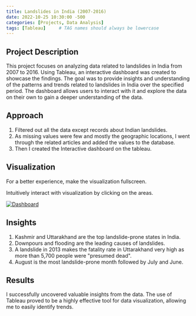 ```yaml
---
title: Landslides in India (2007-2016)
date: 2022-10-25 10:30:00 -500
categories: [Projects, Data Analysis]
tags: [Tableau]     # TAG names should always be lowercase
---
```


## Project Description

This project focuses on analyzing data related to landslides in India from 2007 to 2016. Using Tableau, an interactive dashboard was created to showcase the findings. The goal was to provide insights and understanding of the patterns and trends related to landslides in India over the specified period. The dashboard allows users to interact with it and explore the data on their own to gain a deeper understanding of the data.

## Approach

1. Filtered out all the data except records about Indian landslides.
2. As missing values were few and mostly the geographic locations, I went through the related articles and added the values to the database.
3. Then I created the Interactive dashboard on the tableau.

## Visualization

For a better experience, make the visualization fullscreen.

Intuitively interact with visualization by clicking on the areas.

<html lang="en">
<head>
  <meta charset="utf-8">
  <title>Embedded Analytics with Tableau Cloud</title>
</head>
<body>
    <div class='tableauPlaceholder' id='viz1675487638992' style='position: relative'><noscript><a href='#'><img alt='Dashboard ' src='https:&#47;&#47;public.tableau.com&#47;static&#47;images&#47;2T&#47;2TDZCXRZX&#47;1_rss.png' style='border: none' /></a></noscript><object class='tableauViz'  style='display:none;'><param name='host_url' value='https%3A%2F%2Fpublic.tableau.com%2F' /> <param name='embed_code_version' value='3' /> <param name='path' value='shared&#47;2TDZCXRZX' /> <param name='toolbar' value='yes' /><param name='static_image' value='https:&#47;&#47;public.tableau.com&#47;static&#47;images&#47;2T&#47;2TDZCXRZX&#47;1.png' /> <param name='animate_transition' value='yes' /><param name='display_static_image' value='yes' /><param name='display_spinner' value='yes' /><param name='display_overlay' value='yes' /><param name='display_count' value='yes' /><param name='language' value='en-US' /></object></div>                <script type='text/javascript'>                    var divElement = document.getElementById('viz1675487638992');                    var vizElement = divElement.getElementsByTagName('object')[0];                    if ( divElement.offsetWidth > 800 ) { vizElement.style.width='100%';vizElement.style.height=(divElement.offsetWidth*0.75)+'px';} else if ( divElement.offsetWidth > 500 ) { vizElement.style.width='100%';vizElement.style.height=(divElement.offsetWidth*0.75)+'px';} else { vizElement.style.width='100%';vizElement.style.height='1727px';}                     var scriptElement = document.createElement('script');                    scriptElement.src = 'https://public.tableau.com/javascripts/api/viz_v1.js';                    vizElement.parentNode.insertBefore(scriptElement, vizElement);                </script>
</body>
</html>

## Insights

1. Kashmir and Uttarakhand are the top landslide-prone states in India.
2. Downpours and flooding are the leading causes of landslides.
3. A landslide in 2013 makes the fatality rate in Uttarakhand very high as more than 5,700 people were "presumed dead".
4. August is the most landslide-prone month followed by July and June.

## Results

I successfully uncovered valuable insights from the data. The use of Tableau proved to be a highly effective tool for data visualization, allowing me to easily identify trends.